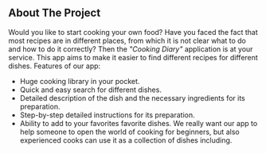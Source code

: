 ## About The Project
Would you like to start cooking your own food? Have you faced the fact that most recipes are in different places, from which it is not clear what to do and how to do it correctly? Then the _"Cooking Diary"_ application is at your service.
This app aims to make it easier to find different recipes for different dishes. 
Features of our app:
* Huge cooking library in your pocket.
* Quick and easy search for different dishes.
* Detailed description of the dish and the necessary ingredients for its preparation.
* Step-by-step detailed instructions for its preparation.
* Ability to add to your favorites favorite dishes.
We really want our app to help someone to open the world of cooking for beginners, but also experienced cooks can use it as a collection of dishes including.

